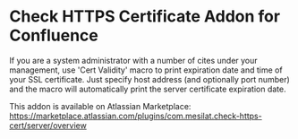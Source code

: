 # Check HTTPS Certificate Addon for Confluence

If you are a system administrator with a number of cites under your management, use 'Cert Validity' macro
to print expiration date and time of your SSL certificate. Just specify host address (and optionally port number)
and the macro will automatically print the server certificate expiration date.

This addon is available on Atlassian Marketplace:
https://marketplace.atlassian.com/plugins/com.mesilat.check-https-cert/server/overview

